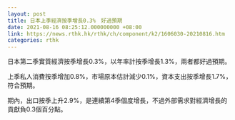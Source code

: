 ```yaml
---
layout: post
title: 日本上季經濟按季增長0.3%　好過預期
date: 2021-08-16 08:25:12.000000000 +08:00
link: https://news.rthk.hk/rthk/ch/component/k2/1606030-20210816.htm
categories: rthk
---
```


日本第二季實質經濟按季增長0.3%，以年率計按季增長1.3%，兩者都好過預期。

上季私人消費按季增加0.8%，市場原本估計減少0.1%，資本支出按季增長1.7%，符合預期。

期內，出口按季上升2.9%，是連續第4季個度增長，不過外部需求對經濟增長的貢獻負0.3個百分點。

